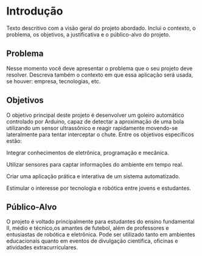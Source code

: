 # Introdução

Texto descritivo com a visão geral do projeto abordado. Inclui o contexto, o problema, os objetivos, a justificativa e o público-alvo do projeto.

## Problema

Nesse momento você deve apresentar o problema que o seu projeto deve  resolver. Descreva também o contexto em que essa aplicação será usada, se  houver: empresa, tecnologias, etc. 

## Objetivos
O objetivo principal deste projeto é desenvolver um goleiro automático controlado por Arduino, capaz de detectar a aproximação de uma bola utilizando um sensor ultrassônico e reagir rapidamente movendo-se lateralmente para tentar interceptar o chute. Entre os objetivos específicos estão:

Integrar conhecimentos de eletrônica, programação e mecânica.

Utilizar sensores para captar informações do ambiente em tempo real.

Criar uma aplicação prática e interativa de um sistema automatizado.

Estimular o interesse por tecnologia e robótica entre jovens e estudantes.

## Público-Alvo

O projeto é voltado principalmente para estudantes do ensino fundamental II, médio e técnico,os amantes de futebol, além de professores e entusiastas de robótica e eletrônica. Pode ser utilizado tanto em ambientes educacionais quanto em eventos de divulgação científica, oficinas e atividades extracurriculares.



